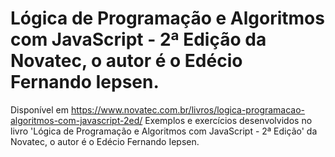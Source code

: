  # Lógica de Programação e Algoritmos com JavaScript - 2ª Edição da Novatec, o autor é o Edécio Fernando Iepsen.

Disponível em https://www.novatec.com.br/livros/logica-programacao-algoritmos-com-javascript-2ed/ Exemplos e exercícios desenvolvidos no livro 'Lógica de Programação e Algoritmos com JavaScript - 2ª Edição' da Novatec, o autor é o Edécio Fernando Iepsen.
